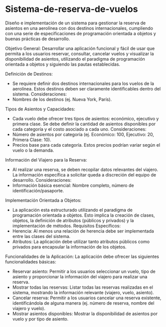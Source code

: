 # Sistema-de-reserva-de-vuelos

Diseño e implementación de un sistema para gestionar la reserva de asientos en una aerolínea con dos destinos internacionales, cumpliendo con una serie de especificaciones de programación orientada a objetos y buenas prácticas de desarrollo.

Objetivo General: Desarrollar una aplicación funcional y fácil de usar que permita a los usuarios reservar, consultar, cancelar vuelos y visualizar la disponibilidad de asientos, utilizando el paradigma de programación orientada a objetos y siguiendo las pautas establecidas.

Definición de Destinos:
- Se requiere definir dos destinos internacionales para los vuelos de la aerolínea. Estos destinos deben ser claramente identificables dentro del sistema.
Consideraciones:
- Nombres de los destinos (ej. Nueva York, París).
  
Tipos de Asientos y Capacidades:
- Cada vuelo debe ofrecer tres tipos de asientos: económico, ejecutivo y primera clase. Se debe definir la cantidad de asientos disponibles por cada categoría y el costo asociado a cada uno.
Consideraciones:
- Número de asientos por categoría (ej. Económico: 100, Ejecutivo: 20, Primera Clase: 10).
- Precios base para cada categoría. Estos precios podrían variar según el vuelo o la demanda.
  
Información del Viajero para la Reserva:
- Al realizar una reserva, se deben recopilar datos relevantes del viajero. La información específica a solicitar queda a discreción del equipo de desarrollo.
Consideraciones:
- Información básica esencial: Nombre completo, número de identificación/pasaporte.
  
Implementación Orientada a Objetos:
- La aplicación esta estructurado utilizando el paradigma de programación orientada a objetos. Esto implica la creación de clases, objetos, la definición de atributos (públicos y privados) y la implementación de métodos.
Requisitos Específicos:
- Herencia: Al menos una relación de herencia debe ser implementada entre las clases del sistema.
- Atributos: La aplicación debe utilizar tanto atributos públicos como privados para encapsular la información de los objetos.


Funcionalidades de la Aplicación:
La aplicación debe ofrecer las siguientes funcionalidades básicas:
- Reservar asiento: Permitir a los usuarios seleccionar un vuelo, tipo de asiento y proporcionar la información del viajero para realizar una reserva.
- Mostrar todas las reservas: Listar todas las reservas realizadas en el sistema, mostrando la información relevante (viajero, vuelo, asiento).
- Cancelar reserva: Permitir a los usuarios cancelar una reserva existente, identificándola de alguna manera (ej. número de reserva, nombre del viajero y vuelo).
- Mostrar asientos disponibles: Mostrar la disponibilidad de asientos por vuelo y por tipo de asiento.
